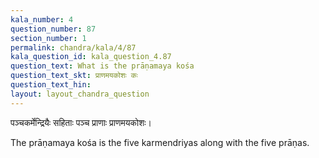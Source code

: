 ```yaml
---
kala_number: 4
question_number: 87
section_number: 1
permalink: chandra/kala/4/87
kala_question_id: kala_question_4.87
question_text: What is the prāṇamaya kośa
question_text_skt: प्राणमयकोशः कः
question_text_hin: 
layout: layout_chandra_question
---
```


<!-- skt-start -->
पञ्चकर्मेन्द्रियैः सहिताः पञ्च प्राणाः प्राणमयकोशः।
<!-- skt-end -->

<!-- eng-start -->
The prāṇamaya kośa is the five karmendriyas along with the five prāṇas. 
<!-- eng-end -->
